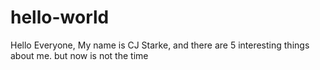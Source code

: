 # hello-world
Hello Everyone,
My name is CJ Starke, and there are 5 interesting things about me. but now is not the time
